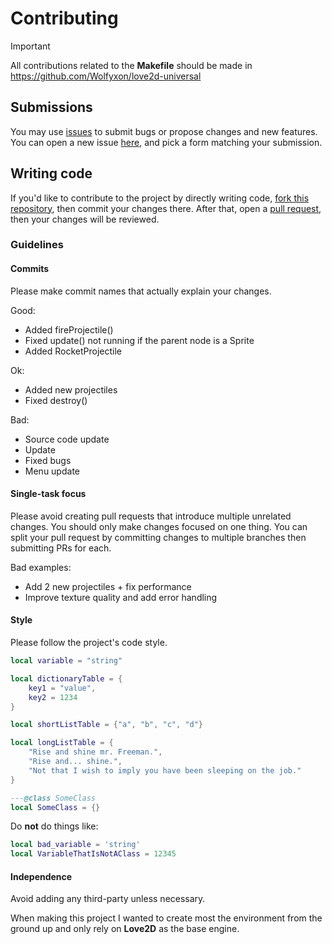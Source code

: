 # Contributing

> [!IMPORTANT]  
> All contributions related to the **Makefile** should be made in https://github.com/Wolfyxon/love2d-universal

## Submissions
You may use [issues](https://github.com/Wolfyxon/TurretSiege/issues) to submit bugs or propose changes and new features.
You can open a new issue [here](https://github.com/Wolfyxon/TurretSiege/issues/new/choose), and pick a form matching your submission.

## Writing code
If you'd like to contribute to the project by directly writing code, [fork this repository](https://github.com/Wolfyxon/TurretSiege/fork), then commit your changes there. After that, open a [pull request](https://github.com/Wolfyxon/TurretSiege/pulls), then your changes will be reviewed.

### Guidelines
#### Commits

Please make commit names that actually explain your changes.

Good:
- Added fireProjectile()
- Fixed update() not running if the parent node is a Sprite
- Added RocketProjectile

Ok:
- Added new projectiles
- Fixed destroy()

Bad:
- Source code update
- Update
- Fixed bugs
- Menu update

#### Single-task focus
Please avoid creating pull requests that introduce multiple unrelated changes.
You should only make changes focused on one thing. You can split your pull request by committing changes to multiple branches then submitting PRs for each.

Bad examples:
- Add 2 new projectiles + fix performance
- Improve texture quality and add error handling

#### Style
Please follow the project's code style.
```lua
local variable = "string"

local dictionaryTable = {
    key1 = "value",
    key2 = 1234
}

local shortListTable = {"a", "b", "c", "d"}

local longListTable = {
    "Rise and shine mr. Freeman.",
    "Rise and... shine.",
    "Not that I wish to imply you have been sleeping on the job."
}

---@class SomeClass
local SomeClass = {}
```
Do **not** do things like:
```lua
local bad_variable = 'string'
local VariableThatIsNotAClass = 12345
```

#### Independence
Avoid adding any third-party unless necessary.

When making this project I wanted to create most the environment from the ground up and only rely on **Love2D** as the base engine.